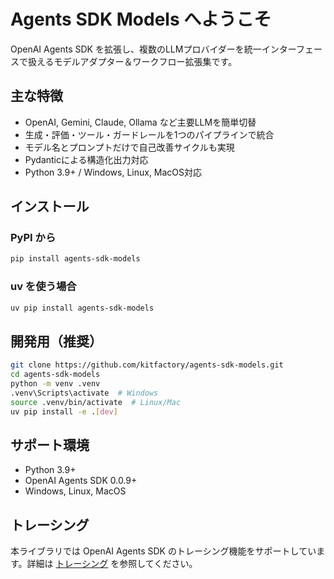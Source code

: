 # Agents SDK Models へようこそ

OpenAI Agents SDK を拡張し、複数のLLMプロバイダーを統一インターフェースで扱えるモデルアダプター＆ワークフロー拡張集です。

## 主な特徴

- OpenAI, Gemini, Claude, Ollama など主要LLMを簡単切替
- 生成・評価・ツール・ガードレールを1つのパイプラインで統合
- モデル名とプロンプトだけで自己改善サイクルも実現
- Pydanticによる構造化出力対応
- Python 3.9+ / Windows, Linux, MacOS対応

## インストール

### PyPI から
```bash
pip install agents-sdk-models
```

### uv を使う場合
```bash
uv pip install agents-sdk-models
```

## 開発用（推奨）
```bash
git clone https://github.com/kitfactory/agents-sdk-models.git
cd agents-sdk-models
python -m venv .venv
.venv\Scripts\activate  # Windows
source .venv/bin/activate  # Linux/Mac
uv pip install -e .[dev]
```

## サポート環境
- Python 3.9+
- OpenAI Agents SDK 0.0.9+
- Windows, Linux, MacOS 

## トレーシング
本ライブラリでは OpenAI Agents SDK のトレーシング機能をサポートしています。詳細は [トレーシング](tracing.md) を参照してください。 